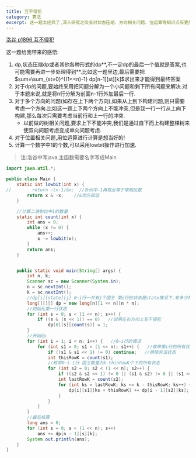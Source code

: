 ```yaml
---
title: 互不侵犯
category: 算法
excerpt: 这一题太经典了,深入研究之后会对状态压缩、方向相关问题、位运算等知识点有更加深刻的理解！
---
```


[洛谷 p1896 互不侵犯](https://www.luogu.com.cn/problem/P1896)

这一题给我带来的感悟:

1. dp,状态压缩dp或者其他各种形式的dp**,不一定dp的最后一个值就是答案,也可能需要再进一步处理得到**.比如这一题里边,最后需要把$sum=\sum_{st=0}^{(1<<n)-1} dp[n-1][st][k]$求出来才能得到最终答案
2. 对于dp的问题,要始终采用把问题分解为一个小问题和剩下所有问题来解决.对于本题来说,就是将n行分解为前面n-1行外加最后一行.
3. 对于多个方向的问题(如存在上下两个方向),如果从上到下构建问题,则只需要考虑一个方向.比如这一题上下两个方向上不能冲突,但是我一行一行从上向下构建,那么每次只需要考虑当前行和上一行的冲突.
   - 以前做的树相关问题,要求上下不能冲突,我们是通过自下而上构建整棵树来使双向问题考虑变成单向问题考虑.
4. 对于位置相关问题,用位运算进行计算是想当好的!
5. 计算一个数字中1的个数,可以采用lowbit操作进行加速.

>  注:洛谷中写java,主函数需要名字写成Main

```java
import java.util.*;

public class Main {
    static int lowbit(int x) {
//        return ~(x-1)&x;  //补码中-1再取反等于取相反数
        return x & -x;    //&优先级低
    }

    //计算二进制位中1的数量
    static int count(int x) {
        int ans = 0;
        while (x != 0) {
            ans++;
            x -= lowbit(x);
        }
        return ans;
    }


    public static void main(String[] args) {
        int n, k;
        Scanner sc = new Scanner(System.in);
        n = sc.nextInt();
        k = sc.nextInt();
        //dp[i][state][j] 0~i行一共有j个国王 第i行的状态是state情况下,有多少种方案
        long[][][] dp = new long[n][1 << n][n * n];
        //初始化第一行状态
        for (int s = 0; s < (1 << n); s++) {
            if ((s & (s << 1)) == 0)   //说明左右方向上互不侵犯
                dp[0][s][count(s)] = 1;
        }
        //开始dp
        for (int i = 1; i < n; i++) {   //0~i行的情况
            for (int s1 = 0; s1 < (1 << n); s1++) {   //枚举第i行的所有状态
                if ((s1 & s1 << 1) != 0) continue;   //排除非法状态
                int thisRowK = count(s1);
                //枚举0~i-1行 国王数量为k-thisRowK个下的所有状态
                for (int s2 = 0; s2 < (1 << n); s2++) {
                    if ((s2 & s2 << 1) != 0 || (s1 & s2) != 0 || (s1 << 1 & s2) != 0 || (s1 >> 1 & s2) != 0) continue;
                    int lastRowK = count(s2);
                    for (int ks = lastRowK; ks <= k - thisRowK; ks++) {
                        dp[i][s1][ks + thisRowK] += dp[i - 1][s2][ks];
                    }
                }
            }
        }
        //最后核算
        long ans = 0;
        for (int s = 0; s < (1 << n); s++)
            ans += dp[n - 1][s][k];
        System.out.println(ans);
    }
}
```

